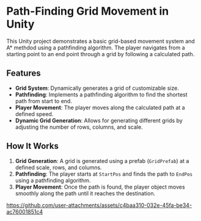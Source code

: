 # Path-Finding Grid Movement in Unity

This Unity project demonstrates a basic grid-based movement system and A* methdod using a pathfinding algorithm. The player navigates from a starting point to an end point through a grid by following a calculated path.

## Features

- **Grid System**: Dynamically generates a grid of customizable size.
- **Pathfinding**: Implements a pathfinding algorithm to find the shortest path from start to end.
- **Player Movement**: The player moves along the calculated path at a defined speed.
- **Dynamic Grid Generation**: Allows for generating different grids by adjusting the number of rows, columns, and scale.

## How It Works

1. **Grid Generation**: A grid is generated using a prefab (`GridPrefab`) at a defined scale, rows, and columns.
2. **Pathfinding**: The player starts at `StartPos` and finds the path to `EndPos` using a pathfinding algorithm.
3. **Player Movement**: Once the path is found, the player object moves smoothly along the path until it reaches the destination.
 

https://github.com/user-attachments/assets/c4baa310-032e-45fa-be34-ac76001851c4

